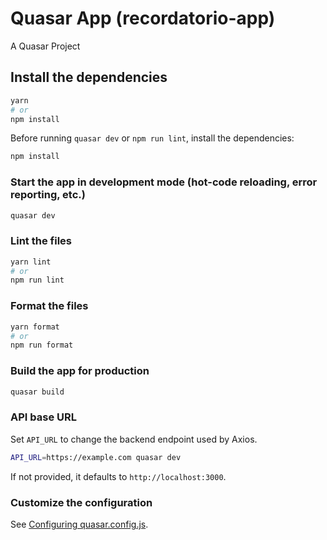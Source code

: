 # Quasar App (recordatorio-app)

A Quasar Project

## Install the dependencies
```bash
yarn
# or
npm install
```

Before running `quasar dev` or `npm run lint`, install the dependencies:

```bash
npm install
```

### Start the app in development mode (hot-code reloading, error reporting, etc.)
```bash
quasar dev
```


### Lint the files
```bash
yarn lint
# or
npm run lint
```


### Format the files
```bash
yarn format
# or
npm run format
```


### Build the app for production
```bash
quasar build
```

### API base URL
Set `API_URL` to change the backend endpoint used by Axios.

```bash
API_URL=https://example.com quasar dev
```
If not provided, it defaults to `http://localhost:3000`.

### Customize the configuration
See [Configuring quasar.config.js](https://v2.quasar.dev/quasar-cli-vite/quasar-config-js).
